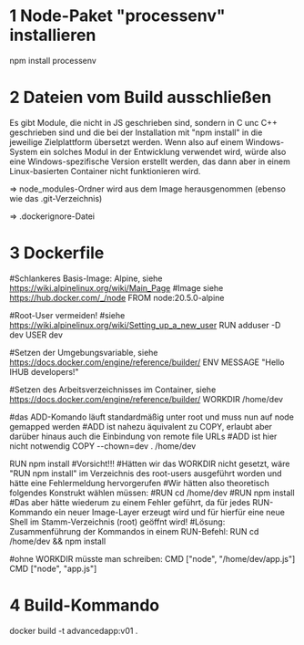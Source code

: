 # 1 Node-Paket "processenv" installieren

npm install processenv


# 2 Dateien vom Build ausschließen

Es gibt Module, die nicht in JS geschrieben sind, sondern in C unc C++ geschrieben sind und die bei der 
Installation mit "npm install" in die jeweilige Zielplattform übersetzt werden.
Wenn also auf einem Windows-System ein solches Modul in der Entwicklung verwendet wird, würde also eine 
Windows-spezifische Version erstellt werden, das dann aber in einem Linux-basierten Container nicht funktionieren wird.

=> node_modules-Ordner wird aus dem Image herausgenommen (ebenso wie das .git-Verzeichnis)

=> .dockerignore-Datei

# 3 Dockerfile

#Schlankeres Basis-Image: Alpine, siehe https://wiki.alpinelinux.org/wiki/Main_Page
#Image siehe https://hub.docker.com/_/node
FROM node:20.5.0-alpine

#Root-User vermeiden!
#siehe https://wiki.alpinelinux.org/wiki/Setting_up_a_new_user
RUN adduser -D dev
USER dev

#Setzen der Umgebungsvariable, siehe https://docs.docker.com/engine/reference/builder/
ENV MESSAGE "Hello IHUB developers!"

#Setzen des Arbeitsverzeichnisses im Container, siehe https://docs.docker.com/engine/reference/builder/
WORKDIR /home/dev

#das ADD-Komando läuft standardmäßig unter root und muss nun auf node gemapped werden
#ADD ist nahezu äquivalent zu COPY, erlaubt aber darüber hinaus auch die Einbindung von remote file URLs
#ADD ist hier nicht notwendig
COPY --chown=dev . /home/dev 

RUN npm install
#Vorsicht!!!
#Hätten wir das WORKDIR nicht gesetzt, wäre "RUN npm install" im Verzeichnis des root-users ausgeführt worden und hätte eine Fehlermeldung hervorgerufen
#Wir hätten also theoretisch folgendes Konstrukt wählen müssen:
#RUN  cd /home/dev
#RUN  npm install
#Das aber hätte wiederum zu einem Fehler geführt, da für jedes RUN-Kommando ein neuer Image-Layer erzeugt wird und für hierfür eine neue Shell im Stamm-Verzeichnis (root) geöffnt wird!
#Lösung: Zusammenführung der Kommandos in einem RUN-Befehl: RUN  cd /home/dev && npm install

#ohne WORKDIR müsste man schreiben: CMD ["node", "/home/dev/app.js"]
CMD ["node", "app.js"]

# 4 Build-Kommando
docker build -t advancedapp:v01 .
